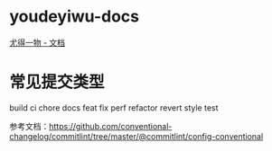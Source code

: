 # youdeyiwu-docs

[尤得一物 - 文档](https://youdeyiwu-docs.vercel.app)

# 常见提交类型

build
ci
chore
docs
feat
fix
perf
refactor
revert
style
test

参考文档：https://github.com/conventional-changelog/commitlint/tree/master/@commitlint/config-conventional
